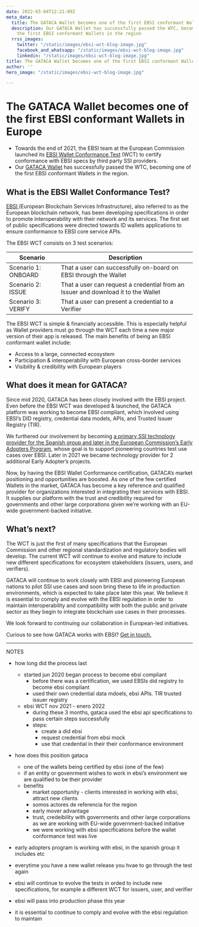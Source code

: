 ```yaml
---
date: 2022-03-04T12:21:09Z
meta_data:
  title: The GATACA Wallet becomes one of the first EBSI conformant Wallets in Europe
  description: Our GATACA Wallet has successfully passed the WTC, becoming one of
    the first EBSI conformant Wallets in the region
  rrss_images:
    twitter: "/static/images/ebsi-wct-blog-image.jpg"
    facebook_and_whatsapp: "/static/images/ebsi-wct-blog-image.jpg"
    linkedin: "/static/images/ebsi-wct-blog-image.jpg"
title: The GATACA Wallet becomes one of the first EBSI conformant Wallets in Europe
author: ''
hero_image: "/static/images/ebsi-wct-blog-image.jpg"

---
```

# The GATACA Wallet becomes one of the first EBSI conformant Wallets in Europe

* Towards the end of 2021, the EBSI team at the European Commission launched its [EBSI Wallet Conformance Test](https://ec.europa.eu/digital-building-blocks/wikis/display/EBSI/Become+conformant "https://ec.europa.eu/digital-building-blocks/wikis/display/EBSI/Become+conformant") (WCT) to certify conformance with EBSI specs by third party SSI providers.
* Our [GATACA Wallet](https://gataca.io/products/wallet "https://gataca.io/products/wallet") has successfully passed the WTC, becoming one of the first EBSI conformant Wallets in the region.

## What is the EBSI Wallet Conformance Test?

[EBSI ](https://ec.europa.eu/digital-building-blocks/wikis/display/ebsi "https://ec.europa.eu/digital-building-blocks/wikis/display/ebsi")(European Blockchain Services Infrastructure), also referred to as the European blockchain network, has been developing specifications in order to promote interoperability with their network and its services. The first set of public specifications were directed towards ID wallets applications to ensure conformance to EBSI core service APIs.

The EBSI WCT consists on 3 test scenarios:

| Scenario | Description |
| --- | --- |
| Scenario 1: ONBOARD | That a user can successfully on-board on EBSI through the Wallet |
| Scenario 2: ISSUE | That a user can request a credential from an Issuer and download it to the Wallet |
| Scenario 3: VERIFY | That a user can present a credential to a Verifier |

The EBSI WCT is simple & financially accessible. This is especially helpful as Wallet providers must go through the WCT each time a new major version of their app is released. The main benefits of being an EBSI conformant wallet include:

* Access to a large, connected ecosystem
* Participation & interoperability with European cross-border services
* Visibility & credibility with European players

## What does it mean for GATACA?

Since mid 2020, GATACA has been closely involved with the EBSI project. Even before the EBSI WCT was developed & launched, the GATACA platform was working to become EBSI compliant, which involved using EBSI’s DID registry, credential data models, APIs, and Trusted Issuer Registry (TIR).

We furthered our involvement by becoming [a primary SSI technology provider for the Spanish group and later in the European Commission’s Early Adopters Program](https://gataca.io/blog/gataca-joins-the-european-commission-s-early-adopters-program-as-the-ssi-technology-provider-in-the-spanish-group "https://gataca.io/blog/gataca-joins-the-european-commission-s-early-adopters-program-as-the-ssi-technology-provider-in-the-spanish-group"), whose goal is to support pioneering countries test use cases over EBSI. Later in 2021 we became technology provider for 2 additional Early Adopter’s projects.

Now, by having the EBSI Wallet Conformance certification, GATACA’s market positioning and opportunities are boosted. As one of the few certified Wallets in the market, GATACA has become a key reference and qualified provider for organizations interested in integrating their services with EBSI. It supplies our platform with the trust and credibility required for governments and other large corporations given we’re working with an EU-wide government-backed initiative.

## What’s next?

The WCT is just the first of many specifications that the European Commission and other regional standardization and regulatory bodies will develop. The current WCT will continue to evolve and mature to include new different specifications for ecosystem stakeholders (issuers, users, and verifiers).

GATACA will continue to work closely with EBSI and pioneering European nations to pilot SSI use cases and soon bring these to life in production environments, which is expected to take place later this year. We believe it is essential to comply and evolve with the EBSI regulation in order to maintain interoperability and compatibility with both the public and private sector as they begin to integrate blockchain use cases in their processes.

We look forward to continuing our collaboration in European-led initiatives.

Curious to see how GATACA works with EBSI? [Get in touch.](https://gataca.io/company/contact "https://gataca.io/company/contact")

***

NOTES

* how long did the process last
  * started jun 2020 began process to become ebsi compliant
    * before there was a certification, we used EBSIs did registry to become ebsi compliant
    * used their own credential data mdoels, ebsi APIs. TIR trusted issuer registry
  * ebsi WCT nov 2021 - enero 2022
    * during these 3 months, gataca used the ebsi api specifications to pass certain steps successfully
    * steps:
      * create a did ebsi
      * request credential from ebsi mock
      * use that credential in their their conformance environment
* how does this position gataca
  * one of the wallets being certified by ebsi (one of the few)
  * if an entity or govenrment wishes to work in ebsi’s environment we are qualified to be their provider
  * benefits
    * market opportunity - clients interested in working with ebsi, attract new clients
    * somos actores de referencia for the region
    * early mover advantage
    * trust, credeibility with governments and other large corporations as we are working with EU-wide government-backed initiative
    * we were working with ebsi specifications before the wallet conformance test was live

* early adopters program is working with ebsi, in the spanish group it includes etc
* everytime you have a new wallet release you hvae to go through the test again
* ebsi will continue to evolve the tests in orded to include new specifications, for example a different WCT for issuers, user, and verifier
* ebsi will pass into production phase this year
* it is essential to continue to comply and evolve with the ebsi regulation to maintain
